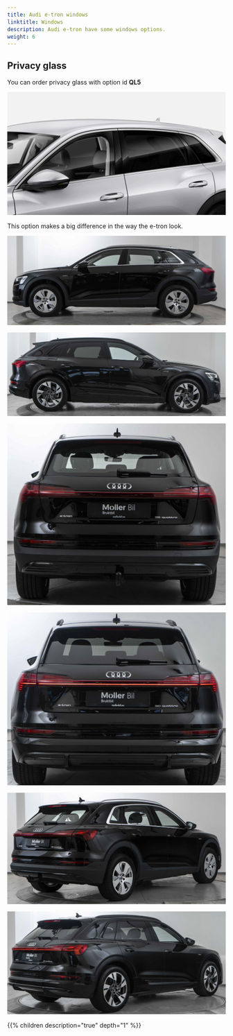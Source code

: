 ```yaml
---
title: Audi e-tron windows 
linktitle: Windows
description: Audi e-tron have some windows options.
weight: 6
---
```


## Privacy glass

You can order privacy glass with option id **QL5**

![Panoramic roof](privacywindows.png "Privacy windows")

This option makes a big difference in the way the e-tron look.

![Panoramic roof](standard_windows_1.jpg "Standard clear windows")

![Panoramic roof](privacy_windows_1.jpg "Privacy windows")

![Panoramic roof](standard_windows_2.jpg "Standard clear windows")

![Panoramic roof](privacy_windows_2.jpg "Privacy windows")

![Panoramic roof](standard_windows_3.jpg "Standard clear windows")

![Panoramic roof](privacy_windows_3.jpg "Privacy windows")


{{% children description="true" depth="1" %}}
